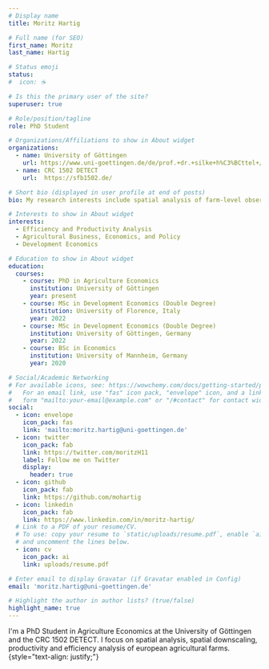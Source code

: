 ```yaml
---
# Display name
title: Moritz Hartig

# Full name (for SEO)
first_name: Moritz
last_name: Hartig

# Status emoji
status:
#  icon: ☕️

# Is this the primary user of the site?
superuser: true

# Role/position/tagline
role: PhD Student

# Organizations/Affiliations to show in About widget
organizations:
  - name: University of Göttingen
    url: https://www.uni-goettingen.de/de/prof.+dr.+silke+h%C3%BCttel+/655566.html
  - name: CRC 1502 DETECT
    url:  https://sfb1502.de/

# Short bio (displayed in user profile at end of posts)
bio: My research interests include spatial analysis of farm-level observations, productivity and efficiency analysis, and development economics.

# Interests to show in About widget
interests:
  - Efficiency and Productivity Analysis
  - Agricultural Business, Economics, and Policy
  - Development Economics

# Education to show in About widget
education:
  courses:
    - course: PhD in Agriculture Economics
      institution: University of Göttingen
      year: present
    - course: MSc in Development Economics (Double Degree)
      institution: University of Florence, Italy
      year: 2022    
    - course: MSc in Development Economics (Double Degree)
      institution: University of Göttingen, Germany
      year: 2022
    - course: BSc in Economics
      institution: University of Mannheim, Germany
      year: 2020

# Social/Academic Networking
# For available icons, see: https://wowchemy.com/docs/getting-started/page-builder/#icons
#   For an email link, use "fas" icon pack, "envelope" icon, and a link in the
#   form "mailto:your-email@example.com" or "/#contact" for contact widget.
social:
  - icon: envelope
    icon_pack: fas
    link: 'mailto:moritz.hartig@uni-goettingen.de'
  - icon: twitter
    icon_pack: fab
    link: https://twitter.com/moritzH11
    label: Follow me on Twitter
    display:
      header: true
  - icon: github
    icon_pack: fab
    link: https://github.com/mohartig
  - icon: linkedin
    icon_pack: fab
    link: https://www.linkedin.com/in/moritz-hartig/
  # Link to a PDF of your resume/CV.
  # To use: copy your resume to `static/uploads/resume.pdf`, enable `ai` icons in `params.yaml`,
  # and uncomment the lines below.
  - icon: cv
    icon_pack: ai
    link: uploads/resume.pdf

# Enter email to display Gravatar (if Gravatar enabled in Config)
email: 'moritz.hartig@uni-goettingen.de'

# Highlight the author in author lists? (true/false)
highlight_name: true
---
```


I'm a PhD Student in Agriculture Economics at the University of Göttingen and the CRC 1502 DETECT. I focus on spatial analysis, spatial downscaling, productivity and efficiency analysis of european agricultural farms.
{style="text-align: justify;"}
